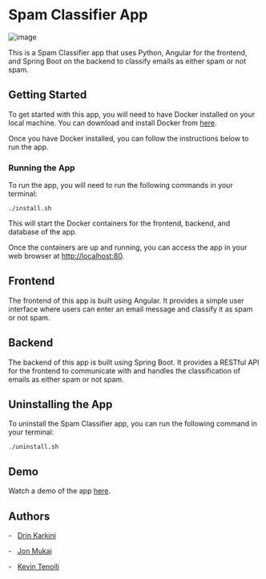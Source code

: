Spam Classifier App
===================

![image](https://github.com/ComputerGeek5/Spam-Mail-Classifier/assets/78569367/0f6dc52a-c7f7-4f0c-9c02-706610826160)

This is a Spam Classifier app that uses Python, Angular for the frontend, and Spring Boot on the backend to classify emails as either spam or not spam.

Getting Started
---------------

To get started with this app, you will need to have Docker installed on your local machine. You can download and install Docker from [here](https://www.docker.com/products/docker-desktop).

Once you have Docker installed, you can follow the instructions below to run the app.

### Running the App

To run the app, you will need to run the following commands in your terminal:

`./install.sh`

This will start the Docker containers for the frontend, backend, and database of the app.

Once the containers are up and running, you can access the app in your web browser at [http://localhost:80](http://localhost:80).

Frontend
--------

The frontend of this app is built using Angular. It provides a simple user interface where users can enter an email message and classify it as spam or not spam.

Backend
-------

The backend of this app is built using Spring Boot. It provides a RESTful API for the frontend to communicate with and handles the classification of emails as either spam or not spam.

Uninstalling the App
--------------------

To uninstall the Spam Classifier app, you can run the following command in your terminal:

`./uninstall.sh`

Demo
----

Watch a demo of the app [here](https://www.youtube.com/watch?v=PvLdi-2ax5s).

Authors
-------
-   [Drin Karkini](https://github.com/ComputerGeek5)

-   [Jon Mukaj](https://github.com/jonmukaj)

-   [Kevin Tenolli](https://github.com/ProfessorGustavi)

